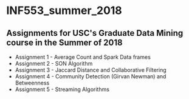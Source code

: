 # INF553_summer_2018
## Assignments for USC's Graduate Data Mining course in the Summer of 2018
- Assignment 1 - Average Count and Spark Data frames
- Assignment 2 - SON Algorithm
- Assignment 3 - Jaccard Distance and Collaborative Filtering
- Assignment 4 - Community Detection (Girvan Newman) and Betweenness
- Assignment 5 - Streaming Algorithms